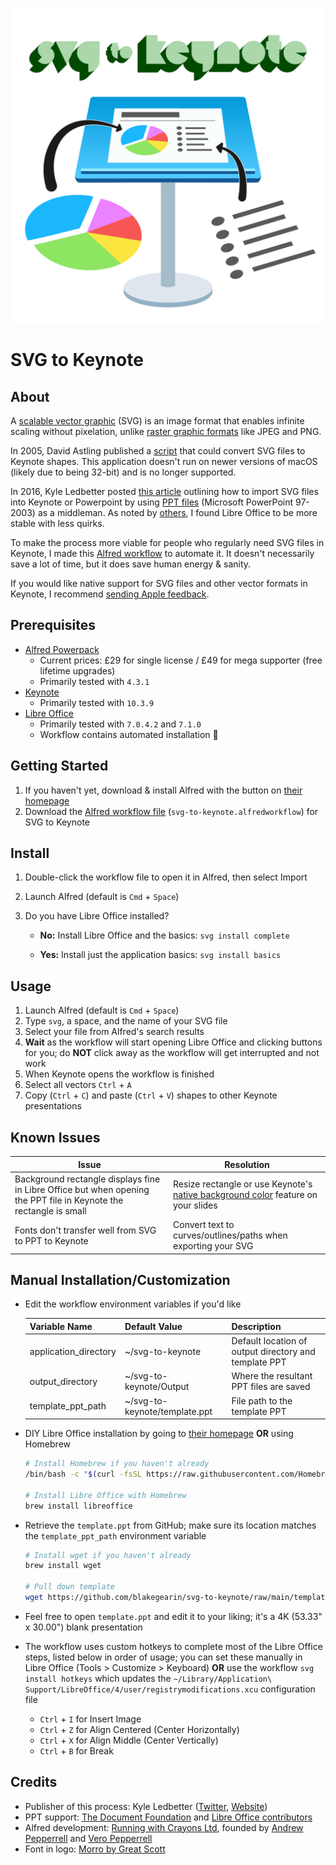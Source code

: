 <p align="center">
  <img id="logo" src="logo.svg" class="center" alt="SVG to Keynote logo" title="SVG to Keynote logo" />
</p>

# SVG to Keynote

## About

A [scalable vector graphic](https://en.wikipedia.org/wiki/Scalable_Vector_Graphics) (SVG) is an image format that enables infinite scaling without pixelation, unlike [raster graphic formats](https://en.wikipedia.org/wiki/Raster_graphics) like JPEG and PNG.

In 2005, David Astling published a [script](http://mcb.berkeley.edu/labs/zusman/dave/svg2key/) that could convert SVG files to Keynote shapes. This application doesn't run on newer versions of macOS (likely due to being 32-bit) and is no longer supported.

In 2016, Kyle Ledbetter posted [this article](https://kyleledbetter.medium.com/how-to-import-an-svg-into-powerpoint-or-keynote-8d3d70f347a7) outlining how to import SVG files into Keynote or Powerpoint by using [PPT files](https://www.lifewire.com/ppt-file-2622187) (Microsoft PowerPoint 97-2003) as a middleman. As noted by [others](https://medium.com/@chrishoman_15983/i-often-encounter-problems-with-opening-files-created-with-openoffice-and-i-found-libreoffice-a-5a72f652160f), I found Libre Office to be more stable with less quirks.

To make the process more viable for people who regularly need SVG files in Keynote, I made this [Alfred workflow](https://www.alfredapp.com/workflows/) to automate it. It doesn't necessarily save a lot of time, but it does save human energy & sanity.

If you would like native support for SVG files and other vector formats in Keynote, I recommend [sending Apple feedback](https://www.apple.com/feedback/keynote.html).

## Prerequisites

- [Alfred Powerpack](https://www.alfredapp.com/shop/)
  - Current prices: £29 for single license / £49 for mega supporter (free lifetime upgrades)
  - Primarily tested with `4.3.1`
- [Keynote](https://apps.apple.com/us/app/keynote/id409183694)
  - Primarily tested with `10.3.9`
- [Libre Office](https://www.libreoffice.org/download/download/)
  - Primarily tested with `7.0.4.2` and `7.1.0`
  - Workflow contains automated installation 🙂

## Getting Started

1. If you haven't yet, download & install Alfred with the button on [their homepage](https://www.alfredapp.com/)
2. Download the [Alfred workflow file](https://github.com/blakegearin/svg-to-keynote/raw/main/svg-to-keynote.alfredworkflow) (`svg-to-keynote.alfredworkflow`) for SVG to Keynote

## Install

1. Double-click the workflow file  to open it in Alfred, then select Import
2. Launch Alfred (default is `Cmd` + `Space`)
3. Do you have Libre Office installed?

   - **No:** Install Libre Office and the basics: `svg install complete`

   - **Yes:** Install just the application basics: `svg install basics`

## Usage

1. Launch Alfred (default is `Cmd` + `Space`)
2. Type `svg`, a space, and the name of your SVG file
3. Select your file from Alfred's search results
4. **Wait** as the workflow will start opening Libre Office and clicking buttons for you; do **NOT** click away as the workflow will get interrupted and not work
5. When Keynote opens the workflow is finished
6. Select all vectors `Ctrl` + `A`
7. Copy (`Ctrl` + `C`) and paste (`Ctrl` + `V`) shapes to other Keynote presentations

## Known Issues

| Issue                                                                                                              | Resolution                                                                                                                   |
| ------------------------------------------------------------------------------------------------------------------ | ---------------------------------------------------------------------------------------------------------------------------- |
| Background rectangle displays fine in Libre Office but when opening the PPT file in Keynote the rectangle is small | Resize rectangle or use Keynote's [native background color](https://support.apple.com/en-us/HT211077) feature on your slides |
| Fonts don't transfer well from SVG to PPT to Keynote                                                               | Convert text to curves/outlines/paths when exporting your SVG                                                                |

## Manual Installation/Customization

- Edit the workflow environment variables if you'd like

    | Variable Name         | Default Value                 | Description                                           |
    | --------------------- | ----------------------------- | ----------------------------------------------------- |
    | application_directory | ~/svg-to-keynote              | Default location of output directory and template PPT |
    | output_directory      | ~/svg-to-keynote/Output       | Where the resultant PPT files are saved               |
    | template_ppt_path     | ~/svg-to-keynote/template.ppt | File path to the template PPT                         |

- DIY Libre Office installation by going to [their homepage](https://www.libreoffice.org/download/download/) **OR** using Homebrew

    ```bash
    # Install Homebrew if you haven't already
    /bin/bash -c "$(curl -fsSL https://raw.githubusercontent.com/Homebrew/install/HEAD/install.sh)"

    # Install Libre Office with Homebrew
    brew install libreoffice
    ```

- Retrieve the `template.ppt` from GitHub; make sure its location matches the `template_ppt_path` environment variable

    ```bash
    # Install wget if you haven't already
    brew install wget

    # Pull down template
    wget https://github.com/blakegearin/svg-to-keynote/raw/main/template.ppt
    ```

- Feel free to open `template.ppt` and edit it to your liking; it's a 4K (53.33" x 30.00") blank presentation

- The workflow uses custom hotkeys to complete most of the Libre Office steps, listed below in order of usage; you can set these manually in Libre Office (Tools > Customize > Keyboard) **OR** use the workflow `svg install hotkeys` which updates the `~/Library/Application\ Support/LibreOffice/4/user/registrymodifications.xcu` configuration file

  - `Ctrl` + `I` for Insert Image
  - `Ctrl` + `Z` for Align Centered (Center Horizontally)
  - `Ctrl` + `X` for Align Middle (Center Vertically)
  - `Ctrl` + `B` for Break

## Credits

- Publisher of this process: Kyle Ledbetter ([Twitter](https://twitter.com/kyleledbetter), [Website](https://kyleledbetter.com/))
- PPT support: [The Document Foundation](https://www.documentfoundation.org/) and [Libre Office contributors](https://www.libreoffice.org/community/community-map/)
- Alfred development: [Running with Crayons Ltd](http://runningwithcrayons.net/), founded by [Andrew Pepperrell](https://twitter.com/preppeller) and [Vero Pepperrell](https://twitter.com/vero)
- Font in logo: [Morro by Great Scott](https://www.greatscott.se/fonts/morro)
